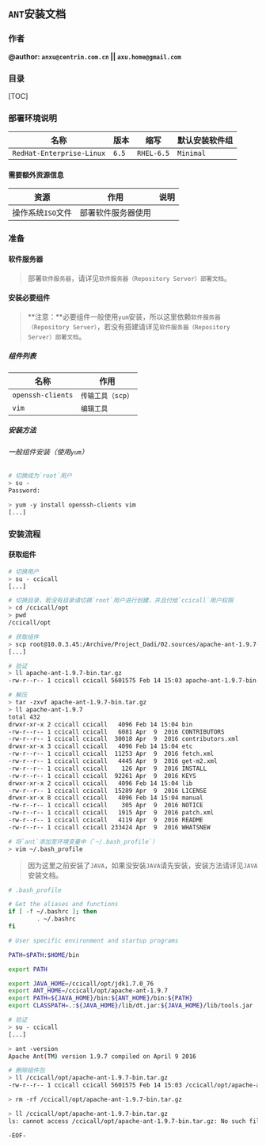 ## `ANT`安装文档

### 作者

**@author: `anxu@centrin.com.cn` || `axu.home@gmail.com`**

### 目录

[TOC]

### 部署环境说明

名称|版本|缩写|默认安装软件组
---|---|---|---
`RedHat-Enterprise-Linux`|`6.5`|`RHEL-6.5`|`Minimal`

#### 需要额外资源信息

资源|作用|说明
---|---|---
操作系统`ISO`文件|部署软件服务器使用|

### 准备

#### 软件服务器

> 部署`软件服务器`，请详见`软件服务器（Repository Server）部署文档`。

#### 安装必要组件

> **注意：**必要组件一般使用`yum`安装，所以这里依赖`软件服务器（Repository Server）`，若没有搭建请详见`软件服务器（Repository Server）部署文档`。

##### 组件列表

名称|作用
---|---
`openssh-clients`|`传输工具（scp）`
`vim`|`编辑工具`

##### 安装方法

###### 一般组件安装（使用`yum`）

```bash
# 切换成为`root`用户
> su - 
Password: 

> yum -y install openssh-clients vim
[...]
```

### 安装流程

#### 获取组件

```bash
# 切换用户
> su - ccicall
[...]

# 切换目录，若没有目录请切换`root`用户进行创建，并且付给`ccicall`用户权限
> cd /ccicall/opt
> pwd
/ccicall/opt

# 获取组件
> scp root@10.0.3.45:/Archive/Project_Dadi/02.sources/apache-ant-1.9.7-bin.tar.gz ./
[...]

# 验证
> ll apache-ant-1.9.7-bin.tar.gz 
-rw-r--r-- 1 ccicall ccicall 5601575 Feb 14 15:03 apache-ant-1.9.7-bin.tar.gz

# 解压
> tar -zxvf apache-ant-1.9.7-bin.tar.gz
> ll apache-ant-1.9.7
total 432
drwxr-xr-x 2 ccicall ccicall   4096 Feb 14 15:04 bin
-rw-r--r-- 1 ccicall ccicall   6081 Apr  9  2016 CONTRIBUTORS
-rw-r--r-- 1 ccicall ccicall  30018 Apr  9  2016 contributors.xml
drwxr-xr-x 3 ccicall ccicall   4096 Feb 14 15:04 etc
-rw-r--r-- 1 ccicall ccicall  11253 Apr  9  2016 fetch.xml
-rw-r--r-- 1 ccicall ccicall   4445 Apr  9  2016 get-m2.xml
-rw-r--r-- 1 ccicall ccicall    126 Apr  9  2016 INSTALL
-rw-r--r-- 1 ccicall ccicall  92261 Apr  9  2016 KEYS
drwxr-xr-x 2 ccicall ccicall   4096 Feb 14 15:04 lib
-rw-r--r-- 1 ccicall ccicall  15289 Apr  9  2016 LICENSE
drwxr-xr-x 8 ccicall ccicall   4096 Feb 14 15:04 manual
-rw-r--r-- 1 ccicall ccicall    305 Apr  9  2016 NOTICE
-rw-r--r-- 1 ccicall ccicall   1915 Apr  9  2016 patch.xml
-rw-r--r-- 1 ccicall ccicall   4119 Apr  9  2016 README
-rw-r--r-- 1 ccicall ccicall 233424 Apr  9  2016 WHATSNEW

# 将`ant`添加至环境变量中（`~/.bash_profile`）
> vim ~/.bash_profile
```

> 因为这里之前安装了`JAVA`，如果没安装`JAVA`请先安装，安装方法请详见`JAVA`安装文档。

```bash
# .bash_profile

# Get the aliases and functions
if [ -f ~/.bashrc ]; then
        . ~/.bashrc
fi

# User specific environment and startup programs

PATH=$PATH:$HOME/bin

export PATH

export JAVA_HOME=/ccicall/opt/jdk1.7.0_76
export ANT_HOME=/ccicall/opt/apache-ant-1.9.7
export PATH=${JAVA_HOME}/bin:${ANT_HOME}/bin:${PATH}
export CLASSPATH=.:${JAVA_HOME}/lib/dt.jar:${JAVA_HOME}/lib/tools.jar
```

```bash
# 验证
> su - ccicall
[...]

> ant -version
Apache Ant(TM) version 1.9.7 compiled on April 9 2016

# 删除组件包
> ll /ccicall/opt/apache-ant-1.9.7-bin.tar.gz 
-rw-r--r-- 1 ccicall ccicall 5601575 Feb 14 15:03 /ccicall/opt/apache-ant-1.9.7-bin.tar.gz

> rm -rf /ccicall/opt/apache-ant-1.9.7-bin.tar.gz

> ll /ccicall/opt/apache-ant-1.9.7-bin.tar.gz 
ls: cannot access /ccicall/opt/apache-ant-1.9.7-bin.tar.gz: No such file or directory
```

`-EOF-`


